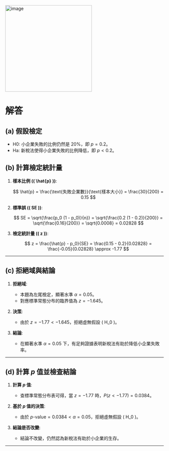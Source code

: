<img width="275" alt="image" src="https://github.com/user-attachments/assets/438811d6-1af5-48f9-a480-53d28a275ef4">

# 解答

## (a) 假設檢定
- H0: 小企業失敗的比例仍然是 20%，即 $p = 0.2$。
- Ha: 新稅法使得小企業失敗的比例降低，即 $p < 0.2$。

## (b) 計算檢定統計量

1. **樣本比例 (\( \hat{p} \))**:
   
   $$
   \hat{p} = \frac{\text{失敗企業數}}{\text{樣本大小}} = \frac{30}{200} = 0.15
   $$

3. **標準誤 (\( SE \))**:
   
   $$
   SE = \sqrt{\frac{p_0 (1 - p_0)}{n}} = \sqrt{\frac{0.2 (1 - 0.2)}{200}} = \sqrt{\frac{0.16}{200}} = \sqrt{0.0008} = 0.02828
   $$

5. **檢定統計量 (\( z \))**:
   
   $$
   z = \frac{\hat{p} - p_0}{SE} = \frac{0.15 - 0.2}{0.02828} = \frac{-0.05}{0.02828} \approx -1.77
   $$

---

## (c) 拒絕域與結論

1. **拒絕域**:
   - 本題為左尾檢定，顯著水準 $\alpha = 0.05$。
   - 對應標準常態分布的臨界值為 $z = -1.645$。

2. **決策**:
   - 由於 $z = -1.77 < -1.645$，拒絕虛無假設 \( H_0 \)。

3. **結論**:
   - 在顯著水準 $\alpha = 0.05$ 下，有足夠證據表明新稅法有助於降低小企業失敗率。

---

## (d) 計算 $p$ 值並檢查結論

1. **計算 $p$ 值**:
   - 查標準常態分布表可得，當 $z = -1.77$ 時，$P(z < -1.77) = 0.0384$。

2. **基於 $p$ 值的決策**:
   - 由於 $p \text{-value} = 0.0384 < \alpha = 0.05$，拒絕虛無假設 \( H_0 \)。

3. **結論是否改變**:
   - 結論不改變，仍然認為新稅法有助於小企業的生存。

---

